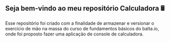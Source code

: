 ## Seja bem-vindo ao meu repositório Calculadora 🖩

Esse repositório foi criado com a finalidade de armazenar e versionar o exercício de mão na massa do curso de fundamentos básicos do balta.io, onde foi proposto fazer uma aplicação de console de calculadora.

